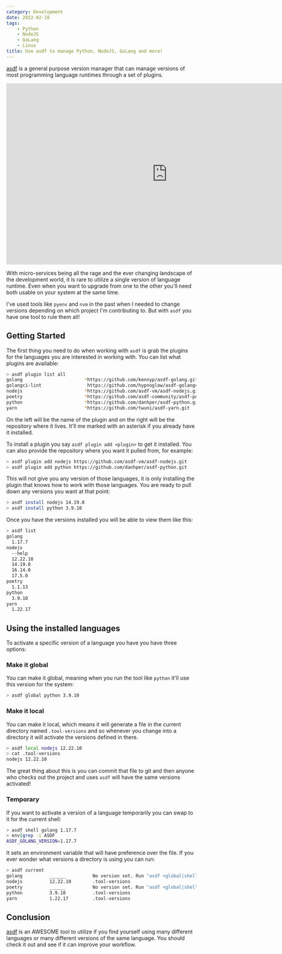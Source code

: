 ```yaml
---
category: Development
date: 2022-02-18
tags:
    - Python
    - NodeJS
    - GoLang
    - Linux
title: Use asdf to manage Python, NodeJS, GoLang and more!
---
```


[asdf](https://asdf-vm.com/) is a general purpose version manager that
can manage versions of most programming language runtimes through a set
of plugins.

<iframe width="854" height="480" src="https://www.youtube.com/embed/RTaqWRj-6Lg"
    title="YouTube video player"
    frameborder="0"
    allow="accelerometer; autoplay; clipboard-write; encrypted-media; gyroscope; picture-in-picture"
    allowfullscreen
></iframe>

With micro-services being all the rage and the ever changing landscape
of the development world, it is rare to utilize a single version of
language runtime. Even when you want to upgrade from one to the other
you'll need both usable on your system at the same time.

I've used tools like `pyenv` and `nvm` in the past when I needed to change
versions depending on which project I'm contributing to. But with `asdf`
you have one tool to rule them all!


## Getting Started

The first thing you need to do when working with `asdf` is grab the
plugins for the languages you are interested in working with. You can list
what plugins are available:

```bash
> asdf plugin list all
golang                       *https://github.com/kennyp/asdf-golang.git
golangci-lint                 https://github.com/hypnoglow/asdf-golangci-lint.git
nodejs                       *https://github.com/asdf-vm/asdf-nodejs.git
poetry                       *https://github.com/asdf-community/asdf-poetry.git
python                       *https://github.com/danhper/asdf-python.git
yarn                         *https://github.com/twuni/asdf-yarn.git
```

On the left will be the name of the plugin and on the right will be the repository
where it lives.  It'll me marked with an asterisk if you already have it installed.

To install a plugin you say `asdf plugin add <plugin>` to get it installed.  You can
also provide the repository where you want it pulled from, for example:

```bash
> asdf plugin add nodejs https://github.com/asdf-vm/asdf-nodejs.git
> asdf plugin add python https://github.com/danhper/asdf-python.git
```

This will not give you any version of those languages, it is only installing the
plugin that knows how to work with those languages.   You are ready to pull down
any versions you want at that point:

```bash
> asdf install nodejs 14.19.0
> asdf install python 3.9.10
```

Once you have the versions installed you will be able to view them like this:

```bash
> asdf list
golang
  1.17.7
nodejs
  --help
  12.22.10
  14.19.0
  16.14.0
  17.5.0
poetry
  1.1.13
python
  3.9.10
yarn
  1.22.17
```

## Using the installed languages
To activate a specific version of a language you have you have three options:

### Make it global
You can make it global, meaning when you run the tool like `python` it'll use
this version for the system:

```bash
> asdf global python 3.9.10
```

### Make it local
You can make it local, which means it will generate a file in the current
directory named `.tool-versions` and so whenever you change into a directory
it will activate the versions defined in there.

```bash
> asdf local nodejs 12.22.10
> cat .tool-versions 
nodejs 12.22.10
```

The great thing about this is you can commit that file to git and then anyone
who checks out the project and uses `asdf` will have the same versions activated!

### Temporary
If you want to activate a version of a language temporarily you can swap to it
for the current shell:

```bash
> asdf shell golang 1.17.7
> env|grep -i ASDF
ASDF_GOLANG_VERSION=1.17.7
```

It sets an environment variable that will have preference over the file. If you
ever wonder what versions a directory is using you can run:

```bash
> asdf current
golang          ______          No version set. Run "asdf <global|shell|local> golang <version>"
nodejs          12.22.10        .tool-versions
poetry          ______          No version set. Run "asdf <global|shell|local> poetry <version>"
python          3.9.10          .tool-versions
yarn            1.22.17         .tool-versions
```


## Conclusion
[asdf](https://asdf-vm.com/)  is an AWESOME tool to utilize if you find yourself using many
different languages or many different versions of the same language. You should check it out
and see if it can improve your workflow.
